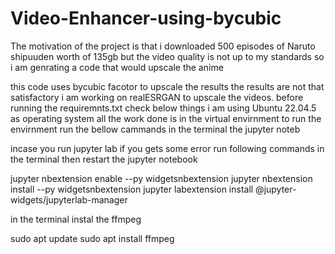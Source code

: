 # Video-Enhancer-using-bycubic
The motivation of the project is that i downloaded 500 episodes of Naruto shipuuden worth of 135gb but the video quality is not up to my standards so i am genrating a code that would upscale the anime

this code uses bycubic facotor to upscale the results 
the results are not that satisfactory i am working on realESRGAN to upscale the videos.
before running the requiremnts.txt check below things
i am using Ubuntu 22.04.5 as operating system all the work done is in the virtual envirnment
to run the envirnment run the bellow cammands in the terminal
the jupyter noteb

incase you run jupyter lab
if you gets some error run following commands in the terminal then restart the jupyter notebook


jupyter nbextension enable --py widgetsnbextension
jupyter nbextension install --py widgetsnbextension
jupyter labextension install @jupyter-widgets/jupyterlab-manager


in the terminal instal the ffmpeg

sudo apt update
sudo apt install ffmpeg

